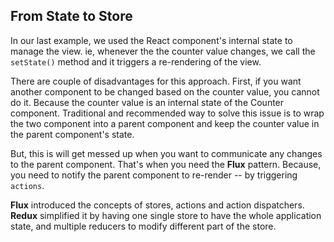 ## From State to Store

In our last example, we used the React component's internal state to manage the view. ie,  whenever the the counter value changes, we call the `setState()` method and it triggers a re-rendering of the view.

There are couple of disadvantages for this approach. First, if you want another component to be changed based on the counter value, you cannot do it. Because the counter value is an internal state of the Counter component. Traditional and recommended way to solve this issue is to wrap the two component into a parent component and keep the counter value in the parent component's state.

But, this is will get messed up when you want to communicate any changes to the parent component. That's when you need the **Flux** pattern. Because, you need to notify the parent component to re-render -- by triggering `actions`.

**Flux** introduced the concepts of stores, actions and action dispatchers. **Redux** simplified it by having one single store to have the whole application state, and multiple reducers to modify different part of the store.

